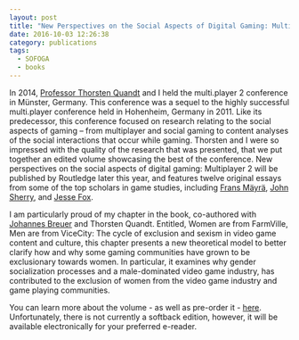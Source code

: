 ```yaml
---
layout: post
title: "New Perspectives on the Social Aspects of Digital Gaming: Multiplayer 2"
date: 2016-10-03 12:26:38
category: publications
tags:
  - SOFOGA
  - books
---
```


In 2014, [Professor Thorsten Quandt](https://www.uni-muenster.de/Kowi/en/personen/thorsten-quandt.html) and I held the multi.player 2 conference in Münster, Germany. This conference was a sequel to the highly successful multi.player conference held in Hohenheim, Germany in 2011. Like its predecessor, this conference focused on research relating to the social aspects of gaming – from multiplayer and social gaming to content analyses of the social interactions that occur while gaming. Thorsten and I were so impressed with the quality of the research that was presented, that we put together an edited volume showcasing the best of the conference.  New perspectives on the social aspects of digital gaming: Multiplayer 2 will be published by Routledge later this year, and features twelve original essays from some of the top scholars in game studies, including [Frans Mäyrä](http://people.uta.fi/~frans.mayra/), [John Sherry](https://msu.edu/~jsherry/Site/Home.html), and [Jesse Fox](http://commfox.org/). 

I am particularly proud of my chapter in the book, co-authored with [Johannes Breuer](https://www.researchgate.net/profile/Johannes_Breuer2) and Thorsten Quandt.  Entitled, Women are from FarmVille, Men are from ViceCity: The cycle of exclusion and sexism in video game content and culture, this chapter presents a new theoretical model to better clarify how and why some gaming communities have grown to be exclusionary towards women. In particular, it examines why gender socialization processes and a male-dominated video game industry, has contributed to the exclusion of women from the video game industry and game playing communities.

You can learn more about the volume - as well as pre-order it - [here](https://www.routledge.com/New-Perspectives-on-the-Social-Aspects-of-Digital-Gaming-Multiplayer-2/Quandt-Kowert/p/book/9781138643635). Unfortunately, there is not currently a softback edition, however, it will be available electronically for your preferred e-reader. 
